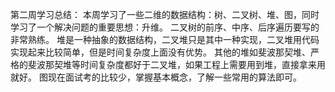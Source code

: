 第二周学习总结：
本周学习了一些二维的数据结构：树、二叉树、堆、图，同时学习了一个解决问题的重要思想：升维。
二叉树的前序、中序、后序遍历要写的非常熟练。
堆是一种抽象的数据结构，二叉堆只是其中一种实现，二叉堆用代码实现起来比较简单，但是时间复杂度上面没有优势。
其他的堆如斐波那契堆、严格的斐波那契堆等时间复杂度都好于二叉堆，如果工程上需要用到堆，直接拿来用就好。
图现在面试考的比较少，掌握基本概念，了解一些常用的算法即可。
